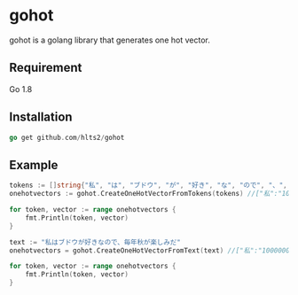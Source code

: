 # gohot
gohot is a golang library that generates one hot vector.

## Requirement
Go 1.8

## Installation
```go
go get github.com/hlts2/gohot

```
## Example

```go
tokens := []string{"私", "は", "ブドウ", "が", "好き", "な", "ので", "、", "毎年", "秋", "が", "楽しみ", "だ"}
onehotvectors := gohot.CreateOneHotVectorFromTokens(tokens) //["私":"100000000000", "は": "010000000000", "ブドウ": "001000000000" ... etc]

for token, vector := range onehotvectors {
    fmt.Println(token, vector)
}

text := "私はブドウが好きなので、毎年秋が楽しみだ"
onehotvectors = gohot.CreateOneHotVectorFromText(text) //["私":"100000000000", "は": "010000000000", "ブドウ": "001000000000" ... etc]

for token, vector := range onehotvectors {
	fmt.Println(token, vector)
}
```
